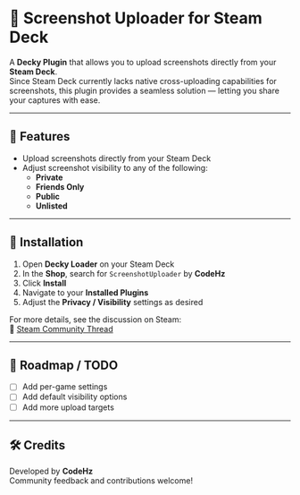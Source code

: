 # 📸 Screenshot Uploader for Steam Deck

A **Decky Plugin** that allows you to upload screenshots directly from your **Steam Deck**.  
Since Steam Deck currently lacks native cross-uploading capabilities for screenshots, this plugin provides a seamless solution — letting you share your captures with ease.

---

## 🚀 Features

- Upload screenshots directly from your Steam Deck  
- Adjust screenshot visibility to any of the following:
  - **Private**
  - **Friends Only**
  - **Public**
  - **Unlisted**

---

## 🧭 Installation

1. Open **Decky Loader** on your Steam Deck  
2. In the **Shop**, search for `ScreenshotUploader` by **CodeHz**  
3. Click **Install**  
4. Navigate to your **Installed Plugins**  
5. Adjust the **Privacy / Visibility** settings as desired  

For more details, see the discussion on Steam:  
🔗 [Steam Community Thread](https://steamcommunity.com/app/1675200/discussions/2/6117591738155117046/)

---

## 🧩 Roadmap / TODO

- [ ] Add per-game settings  
- [ ] Add default visibility options  
- [ ] Add more upload targets  

---

## 🛠️ Credits

Developed by **CodeHz**  
Community feedback and contributions welcome!
